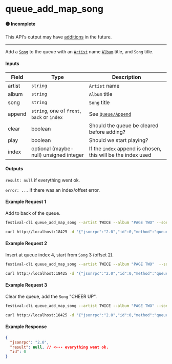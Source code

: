 # queue_add_map_song

#### 🟡 Incomplete
This API's output may have [additions](../../api-stability/marker.md) in the future.

---

Add a [`Song`](../../common-objects/song.md) to the queue with an [`Artist`](../../common-objects/artist.md) name [`Album`](../../common-objects/album.md) title, and `Song` title.

#### Inputs

| Field  | Type                                        | Description |
|--------|---------------------------------------------|-------------|
| artist | `string`                                    | `Artist` name
| album  | `string`                                    | `Album` title
| song   | `string`                                    | `Song` title
| append | `string`, one of `front`, `back` or `index` | See [`Queue/Append`](../queue/queue.md#append)
| clear  | boolean                                     | Should the queue be cleared before adding?
| play   | boolean                                     | Should we start playing?
| index  | optional (maybe-null) unsigned integer      | If the `index` append is chosen, this will be the index used

#### Outputs
`result: null` if everything went ok.

`error: ...` if there was an index/offset error.

#### Example Request 1
Add to back of the queue.
```bash
festival-cli queue_add_map_song --artist TWICE --album "PAGE TWO" --song "CHEER UP" --append back
```
```bash
curl http://localhost:18425 -d '{"jsonrpc":"2.0","id":0,"method":"queue_add_map_song","params":{"artist":"TWICE","album":"PAGE TWO","song":"CHEER UP","append":"back","clear":false,"play":false}}'
```

#### Example Request 2
Insert at queue index 4, start from `Song` 3 (offset 2).
```bash
festival-cli queue_add_map_song --artist TWICE --album "PAGE TWO"  --song "CHEER UP" --append index --index 4 
```
```bash
curl http://localhost:18425 -d '{"jsonrpc":"2.0","id":0,"method":"queue_add_map_song","params":{"artist":"TWICE","album":"PAGE TWO","song":"CHEER UP","append":"index","clear":false,"play":false,"index":4}}'
```

#### Example Request 3
Clear the queue, add the `Song` "CHEER UP".
```bash
festival-cli queue_add_map_song --artist TWICE --album "PAGE TWO" --song "CHEER UP" --append front --clear --play
```
```bash
curl http://localhost:18425 -d '{"jsonrpc":"2.0","id":0,"method":"queue_add_map_song","params":{"artist":"TWICE","album":"PAGE TWO","song":"CHEER UP","append":"front","clear":true,"play":true}}'
```

#### Example Response
```json
{
  "jsonrpc": "2.0",
  "result": null, // <--- everything went ok.
  "id": 0
}
```
